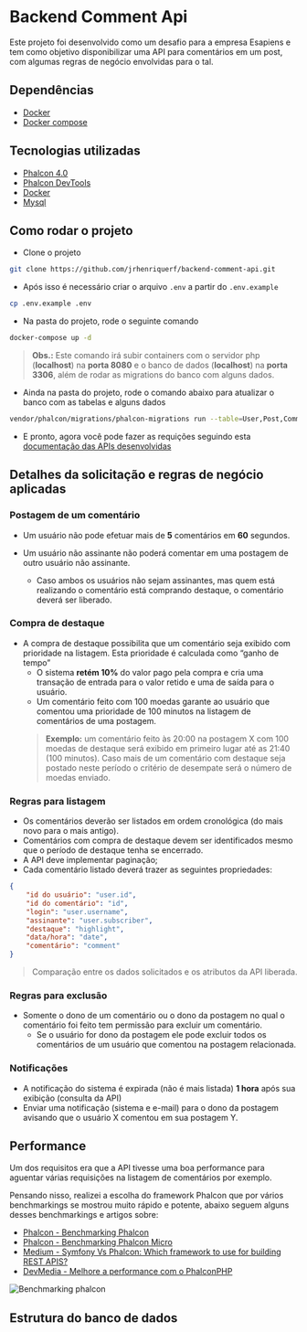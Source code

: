 # Backend Comment Api

Este projeto foi desenvolvido como um desafio para a empresa Esapiens e tem como objetivo disponibilizar uma API para comentários em um post, com algumas regras de negócio envolvidas para o tal.

## Dependências

- [Docker](https://www.docker.com/get-started)
- [Docker compose](https://docs.docker.com/compose/install/)

## Tecnologias utilizadas

- [Phalcon 4.0](https://docs.phalcon.io/4.0/en/introduction)
- [Phalcon DevTools](https://docs.phalcon.io/4.0/en/devtools)
- [Docker](https://www.docker.com/why-docker)
- [Mysql](https://www.mysql.com/why-mysql/)

## Como rodar o projeto

- Clone o projeto
```bash
git clone https://github.com/jrhenriquerf/backend-comment-api.git
```
- Após isso é necessário criar o arquivo `.env` a partir do `.env.example`
```bash
cp .env.example .env
```
- Na pasta do projeto, rode o seguinte comando
```bash
docker-compose up -d
```
> **Obs.:** Este comando irá subir containers com o servidor php (**localhost**) na **porta 8080** e o banco de dados (**localhost**) na **porta 3306**, além de rodar as migrations do banco com alguns dados.
- Ainda na pasta do projeto, rode o comando abaixo para atualizar o banco com as tabelas e alguns dados
```bash
vendor/phalcon/migrations/phalcon-migrations run --table=User,Post,Comment,Notification,Transaction
```
- E pronto, agora você pode fazer as requições seguindo esta [documentação das APIs desenvolvidas](https://documenter.getpostman.com/)

## Detalhes da solicitação e regras de negócio aplicadas
### Postagem de um comentário
- Um usuário não pode efetuar mais de **5** comentários em **60** segundos.

- Um usuário não assinante não poderá comentar em uma postagem de outro usuário
não assinante.
    - Caso ambos os usuários não sejam assinantes, mas quem está realizando o comentário está comprando destaque, o comentário deverá ser liberado.

### Compra de destaque
- A compra de destaque possibilita que um comentário seja exibido com prioridade na
listagem. Esta prioridade é calculada como “ganho de tempo”
    - O sistema **retém 10%** do valor pago pela compra e cria uma transação de entrada para o valor retido e uma de saída para o usuário.
    - Um comentário feito com 100 moedas garante ao usuário que comentou uma prioridade de 100 minutos na listagem de comentários de uma postagem.
     >  **Exemplo:** um comentário feito às 20:00 na postagem X com 100 moedas de destaque será exibido em primeiro lugar até as 21:40 (100 minutos). Caso mais de um comentário com destaque seja postado neste período o critério de desempate será o número de moedas enviado.

### Regras para listagem
- Os comentários deverão ser listados em ordem cronológica (do mais novo para o mais antigo).
- Comentários com compra de destaque devem ser identificados mesmo que o período de destaque tenha se encerrado.
- A API deve implementar paginação;
-  Cada comentário listado deverá trazer as seguintes propriedades:
```json
{
    "id do usuário": "user.id",
    "id do comentário": "id",
    "login": "user.username",
    "assinante": "user.subscriber",
    "destaque": "highlight",
    "data/hora": "date",
    "comentário": "comment"
}
```
> Comparação entre os dados solicitados e os atributos da API liberada.

### Regras para exclusão
- Somente o dono de um comentário ou o dono da postagem no qual o
comentário foi feito tem permissão para excluir um comentário.
    - Se o usuário for dono da postagem ele pode excluir todos os
comentários de um usuário que comentou na postagem relacionada.

### Notificações
- A notificação do sistema é expirada (não é mais listada) **1 hora** após sua exibição (consulta da API)
- Enviar uma notificação (sistema e e-mail) para o dono da postagem avisando que o usuário X comentou em sua postagem Y.

## Performance
Um dos requisitos era que a API tivesse uma boa performance para aguentar várias requisições na listagem de comentários por exemplo.

Pensando nisso, realizei a escolha do framework Phalcon que por vários benchmarkings se mostrou muito rápido e potente, abaixo seguem alguns desses benchmarkings e artigos sobre:

- [Phalcon - Benchmarking Phalcon](https://blog.phalcon.io/post/benchmarking-phalcon)
- [Phalcon - Benchmarking Phalcon Micro](https://blog.phalcon.io/post/benchmarking-phalcon-micro)
- [Medium - Symfony Vs Phalcon: Which framework to use for building REST APIS?](https://medium.com/naukri-engineering/symfony-vs-phalcon-which-framework-to-use-for-building-rest-apis-942120ab7c99)
- [DevMedia - Melhore a performance com o PhalconPHP](https://www.devmedia.com.br/melhore-a-performance-com-o-phalconphp/29237)

![Benchmarking phalcon](https://d33wubrfki0l68.cloudfront.net/6b73a12a246c0d74e042080b754c6bcff846caaa/be640/assets/files/2017-04-13-requests-per-second.png "Benchmarking phalcon")


## Estrutura do banco de dados
